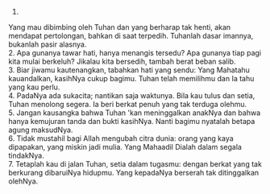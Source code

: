 1.
Yang mau dibimbing oleh Tuhan dan yang berharap tak henti,
akan mendapat pertolongan, bahkan di saat terpedih.
Tuhanlah dasar imannya, bukanlah pasir alasnya.
<br>
2.
Apa gunanya tawar hati, hanya menangis tersedu?
Apa gunanya tiap pagi kita mulai berkeluh?
Jikalau kita bersedih, tambah berat beban salib.
<br>
3.
Biar jiwamu kautenangkan, tabahkan hati yang sendu:
Yang Mahatahu kauandalkan, kasihNya cukup bagimu.
Tuhan telah memilihmu dan Ia tahu yang kau perlu.
<br>
4.
PadaNya ada sukacita; nantikan saja waktunya.
Bila kau tulus dan setia, Tuhan menolong segera.
Ia beri berkat penuh yang tak terduga olehmu.
<br>
5.
Jangan kausangka bahwa Tuhan 'kan meninggalkan anakNya
dan bahwa hanya kemujuran tanda dan bukti kasihNya.
Nanti bagimu nyatalah betapa agung maksudNya.
<br>
6.
Tidak mustahil bagi Allah mengubah citra dunia:
orang yang kaya dipapakan, yang miskin jadi mulia.
Yang Mahaadil Dialah dalam segala tindakNya.
<br>
7.
Tetaplah kau di jalan Tuhan, setia dalam tugasmu:
dengan berkat yang tak berkurang dibaruiNya hidupmu.
Yang kepadaNya berserah tak ditinggalkan olehNya.